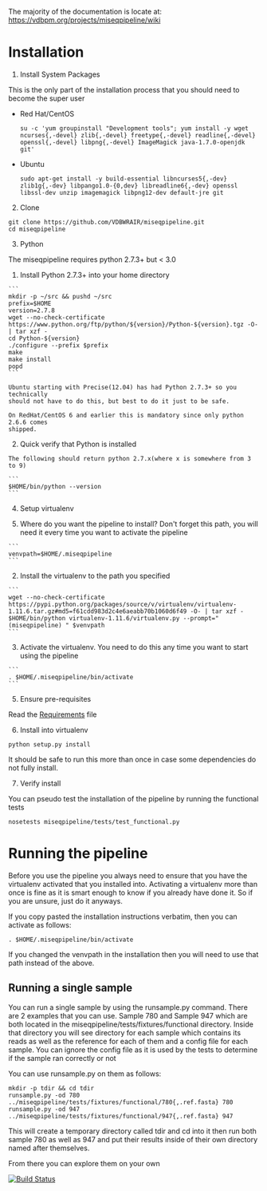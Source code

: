 The majority of the documentation is locate at:
https://vdbpm.org/projects/miseqpipeline/wiki

# Installation

1. Install System Packages

  This is the only part of the installation process that you should need to become the super user

  - Red Hat/CentOS
  
    ```
    su -c 'yum groupinstall "Development tools"; yum install -y wget ncurses{,-devel} zlib{,-devel} freetype{,-devel} readline{,-devel} openssl{,-devel} libpng{,-devel} ImageMagick java-1.7.0-openjdk git'
    ```
  
  - Ubuntu
  
    ```
    sudo apt-get install -y build-essential libncurses5{,-dev} zlib1g{,-dev} libpango1.0-{0,dev} libreadline6{,-dev} openssl libssl-dev unzip imagemagick libpng12-dev default-jre git
    ```

2. Clone

  ```
  git clone https://github.com/VDBWRAIR/miseqpipeline.git
  cd miseqpipeline
  ```

3. Python

  The miseqpipeline requires python 2.7.3+ but < 3.0

  1. Install Python 2.7.3+ into your home directory

    ```
    mkdir -p ~/src && pushd ~/src
    prefix=$HOME
    version=2.7.8
    wget --no-check-certificate https://www.python.org/ftp/python/${version}/Python-${version}.tgz -O- | tar xzf -
    cd Python-${version}
    ./configure --prefix $prefix
    make
    make install
    popd
    ```
    
    Ubuntu starting with Precise(12.04) has had Python 2.7.3+ so you technically 
    should not have to do this, but best to do it just to be safe.

    On RedHat/CentOS 6 and earlier this is mandatory since only python 2.6.6 comes
    shipped.

  2. Quick verify that Python is installed

    The following should return python 2.7.x(where x is somewhere from 3 to 9)

    ```
    $HOME/bin/python --version
    ```

4. Setup virtualenv
  
  
  1. Where do you want the pipeline to install? Don't forget this path, you will need it every time you want to activate the pipeline

    ```
    venvpath=$HOME/.miseqpipeline
    ```

  2. Install the virtualenv to the path you specified

    ```
    wget --no-check-certificate https://pypi.python.org/packages/source/v/virtualenv/virtualenv-1.11.6.tar.gz#md5=f61cdd983d2c4e6aeabb70b1060d6f49 -O- | tar xzf -
    $HOME/bin/python virtualenv-1.11.6/virtualenv.py --prompt="(miseqpipeline) " $venvpath 
    ```

  3. Activate the virtualenv. You need to do this any time you want to start using the pipeline

    ```
    . $HOME/.miseqpipeline/bin/activate
    ```

5. Ensure pre-requisites

  Read the [Requirements](REQUIREMENTS.md) file

6. Install into virtualenv

  ```
  python setup.py install
  ```

  It should be safe to run this more than once in case some dependencies do not fully install.

7. Verify install

  You can pseudo test the installation of the pipeline by running the functional tests

  ```
  nosetests miseqpipeline/tests/test_functional.py
  ```

# Running the pipeline

  Before you use the pipeline you always need to ensure that you have the virtualenv activated that you installed into. Activating a virtualenv more than once is fine as it is smart enough to know if you already have done it. So if you are unsure, just do it anyways.
  
  If you copy pasted the installation instructions verbatim, then you can activate as follows:
  
  ```
  . $HOME/.miseqpipeline/bin/activate
  ```
  
  If you changed the venvpath in the installation then you will need to use that path instead of the above.

## Running a single sample

  You can run a single sample by using the runsample.py command. There are 2 examples that you can use. Sample 780 and Sample 947 which are both located in the
  miseqpipeline/tests/fixtures/functional directory.
  Inside that directory you will see directory for each sample which contains its reads as well as the reference for each of them and a config file for each sample. You can ignore the config file
  as it is used by the tests to determine if the sample ran correctly or not

  You can use runsample.py on them as follows:

  ```
  mkdir -p tdir && cd tdir
  runsample.py -od 780 ../miseqpipeline/tests/fixtures/functional/780{,.ref.fasta} 780
  runsample.py -od 947 ../miseqpipeline/tests/fixtures/functional/947{,.ref.fasta} 947
  ```

  This will create a temporary directory called tdir and cd into it then run both sample 780 as well as 947
  and put their results inside of their own directory named after themselves.

  From there you can explore them on your own

[![Build Status](https://travis-ci.org/VDBWRAIR/miseqpipeline.svg)](https://travis-ci.org/VDBWRAIR/miseqpipeline)
